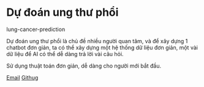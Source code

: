 ﻿# Dự đoán ung thư phổi 
lung-cancer-prediction

Dự đoán ung thư phổi là chủ đề nhiều người quan tâm, và để xây dựng 1 chatbot đơn giản, ta có thể xây dựng một hệ thống dữ liệu đơn giản, một vài dữ liệu để AI có thể dễ dàng trả lời vài câu hỏi.

Sử dụng thuật toán đơn giản, dễ dàng cho người mới bắt đầu.

[Email](namhust11@gmail.com)
[Githug](moth-wings)



